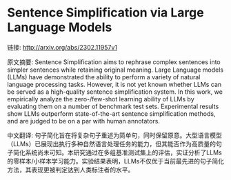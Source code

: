 # Sentence Simplification via Large Language Models

链接: http://arxiv.org/abs/2302.11957v1

原文摘要:
Sentence Simplification aims to rephrase complex sentences into simpler
sentences while retaining original meaning. Large Language models (LLMs) have
demonstrated the ability to perform a variety of natural language processing
tasks. However, it is not yet known whether LLMs can be served as a
high-quality sentence simplification system. In this work, we empirically
analyze the zero-/few-shot learning ability of LLMs by evaluating them on a
number of benchmark test sets. Experimental results show LLMs outperform
state-of-the-art sentence simplification methods, and are judged to be on a par
with human annotators.

中文翻译:
句子简化旨在将复杂句子重述为简单句，同时保留原意。大型语言模型（LLMs）已展现出执行多种自然语言处理任务的能力，但其能否作为高质量的句子简化系统尚未可知。本研究通过在多组基准测试集上的评估，实证分析了LLMs的零样本/小样本学习能力。实验结果表明，LLMs不仅优于当前最先进的句子简化方法，其表现更被判定达到人类标注者的水平。


